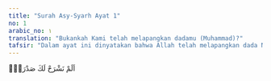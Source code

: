 ```yaml
---
title: "Surah Asy-Syarh Ayat 1"
no: 1
arabic_no: ١
translation: "Bukankah Kami telah melapangkan dadamu (Muhammad)?"
tafsir: "Dalam ayat ini dinyatakan bahwa Allah telah melapangkan dada Nabi Muhammad dan menyelamatkannya dari ketidaktahuan tentang syariat. Nabi juga dirisaukan akibat kebodohan dan keras kepala kaumnya. Mereka tidak mau mengikuti kebenaran, sedang Nabi saw selalu mencari jalan untuk melepaskan mereka dari lembah kebodohan, sehingga ia menemui jalan untuk itu dan menyelamatkan mereka dari kehancuran yang sedang mereka alami.\n\nMaksud dari ayat ini adalah Allah telah membersihkan jiwa Nabi saw dari segala macam perasaan cemas, sehingga dia tidak gelisah, susah, dan gusar. Nabi juga dijadikan selalu tenang dan percaya akan pertolongan dan bantuan Allah kepadanya. Nabi juga yakin bahwa Dia yang menugasinya sebagai rasul, sekali-kali tidak akan membantu musuh-musuhnya."
---
```

اَلَمْ نَشْرَحْ لَكَ صَدْرَكَۙ
